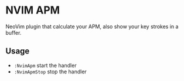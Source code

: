 # NVIM APM

NeoVim plugin that calculate your APM, also show your key strokes in a buffer.

## Usage

- `:NvimApm` start the handler
- `:NvimApmStop` stop the handler

